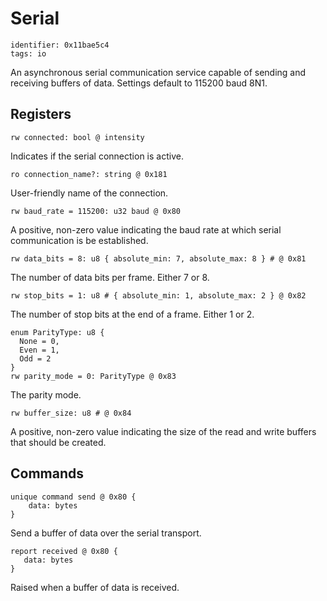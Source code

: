# Serial

    identifier: 0x11bae5c4
    tags: io
    
An asynchronous serial communication service capable of sending and receiving buffers of data.
Settings default to 115200 baud 8N1.

## Registers

    rw connected: bool @ intensity
    
Indicates if the serial connection is active.

    ro connection_name?: string @ 0x181

User-friendly name of the connection.

    rw baud_rate = 115200: u32 baud @ 0x80
    
A positive, non-zero value indicating the baud rate at which serial communication is be established.

    rw data_bits = 8: u8 { absolute_min: 7, absolute_max: 8 } # @ 0x81
    
The number of data bits per frame. Either 7 or 8.

    rw stop_bits = 1: u8 # { absolute_min: 1, absolute_max: 2 } @ 0x82
    
The number of stop bits at the end of a frame. Either 1 or 2.

    enum ParityType: u8 {
      None = 0,
      Even = 1,
      Odd = 2
    }
    rw parity_mode = 0: ParityType @ 0x83

The parity mode.

    rw buffer_size: u8 # @ 0x84
    
A positive, non-zero value indicating the size of the read and write buffers that should be created.

## Commands

    unique command send @ 0x80 {
        data: bytes
    }

Send a buffer of data over the serial transport.

    report received @ 0x80 {
       data: bytes
    }
    
Raised when a buffer of data is received.

